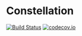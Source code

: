 Constellation
=====

[![Build Status](https://travis-ci.org/NLeSC/Constellation.svg?branch=testing)](https://travis-ci.org/NLeSC/Constellation)
[![codecov.io](https://codecov.io/github/NLeSC/Constellation/coverage.svg?branch=testing)](https://codecov.io/github/NLeSC/Constellation?branch=testing)

